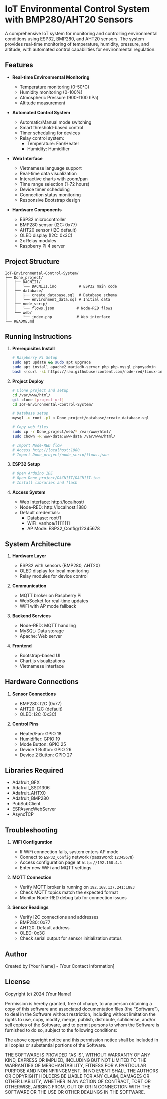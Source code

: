 # IoT Environmental Control System with BMP280/AHT20 Sensors

A comprehensive IoT system for monitoring and controlling environmental conditions using ESP32, BMP280, and AHT20 sensors. The system provides real-time monitoring of temperature, humidity, pressure, and altitude, with automated control capabilities for environmental regulation.

## Features

- **Real-time Environmental Monitoring**
  - Temperature monitoring (0-50°C)
  - Humidity monitoring (0-100%)
  - Atmospheric Pressure (900-1100 hPa)
  - Altitude measurement

- **Automated Control System**
  - Automatic/Manual mode switching
  - Smart threshold-based control
  - Timer scheduling for devices
  - Relay control system:
    - Temperature: Fan/Heater
    - Humidity: Humidifier

- **Web Interface**
  - Vietnamese language support
  - Real-time data visualization
  - Interactive charts with zoom/pan
  - Time range selection (1-72 hours)
  - Device timer scheduling
  - Connection status monitoring
  - Responsive Bootstrap design

- **Hardware Components**
  - ESP32 microcontroller
  - BMP280 sensor (I2C: 0x77)
  - AHT20 sensor (I2C default)
  - OLED display (I2C: 0x3C)
  - 2x Relay modules
  - Raspberry Pi 4 server

## Project Structure

```
IoT-Environmental-Control-System/
├── Done_project/
│   ├── DACNIII/
│   │   └── DACNIII.ino          # ESP32 main code
│   ├── database/
│   │   ├── create_database.sql  # Database schema
│   │   └── environment_data.sql # Initial data
│   ├── node_scrip/
│   │   └── flows.json          # Node-RED flows
│   └── web/
│       └── index.php           # Web interface
└── README.md
```

## Running Instructions

1. **Prerequisites Install**
   ```bash
   # Raspberry Pi Setup
   sudo apt update && sudo apt upgrade
   sudo apt install apache2 mariadb-server php php-mysql phpmyadmin
   bash <(curl -sL https://raw.githubusercontent.com/node-red/linux-installers/master/deb/update-nodejs-and-nodered)
   ```

2. **Project Deploy**
   ```bash
   # Clone project and setup
   cd /var/www/html/
   git clone [project-url]
   cd IoT-Environmental-Control-System/

   # Database setup
   mysql -u root -p1 < Done_project/database/create_database.sql

   # Copy web files
   sudo cp -r Done_project/web/* /var/www/html/
   sudo chown -R www-data:www-data /var/www/html/

   # Import Node-RED flow
   # Access http://localhost:1880
   # Import Done_project/node_scrip/flows.json
   ```

3. **ESP32 Setup**
   ```bash
   # Open Arduino IDE
   # Open Done_project/DACNIII/DACNIII.ino
   # Install libraries and flash
   ```

4. **Access System**
   - Web Interface: http://localhost/
   - Node-RED: http://localhost:1880
   - Default credentials:
     * Database: root/1
     * WiFi: vanhoa/11111111
     * AP Mode: ESP32_Config/12345678

## System Architecture

1. **Hardware Layer**
   - ESP32 with sensors (BMP280, AHT20)
   - OLED display for local monitoring
   - Relay modules for device control

2. **Communication**
   - MQTT broker on Raspberry Pi
   - WebSocket for real-time updates
   - WiFi with AP mode fallback

3. **Backend Services**
   - Node-RED: MQTT handling
   - MySQL: Data storage
   - Apache: Web server

4. **Frontend**
   - Bootstrap-based UI
   - Chart.js visualizations
   - Vietnamese interface

## Hardware Connections

1. **Sensor Connections**
   - BMP280: I2C (0x77)
   - AHT20: I2C (default)
   - OLED: I2C (0x3C)

2. **Control Pins**
   - Heater/Fan: GPIO 18
   - Humidifier: GPIO 19
   - Mode Button: GPIO 25
   - Device 1 Button: GPIO 26
   - Device 2 Button: GPIO 27

## Libraries Required

- Adafruit_GFX
- Adafruit_SSD1306
- Adafruit_AHTX0
- Adafruit_BMP280
- PubSubClient
- ESPAsyncWebServer
- AsyncTCP

## Troubleshooting

1. **WiFi Configuration**
   - If WiFi connection fails, system enters AP mode
   - Connect to `ESP32_Config` network (password: `12345678`)
   - Access configuration page at `http://192.168.4.1`
   - Enter new WiFi and MQTT settings

2. **MQTT Connection**
   - Verify MQTT broker is running on `192.168.137.241:1883`
   - Check MQTT topics match the expected format
   - Monitor Node-RED debug tab for connection issues

3. **Sensor Readings**
   - Verify I2C connections and addresses
    * BMP280: 0x77
    * AHT20: Default address
    * OLED: 0x3C
   - Check serial output for sensor initialization status

## Author

Created by [Your Name] - [Your Contact Information]

## License

Copyright (c) 2024 [Your Name]

Permission is hereby granted, free of charge, to any person obtaining a copy
of this software and associated documentation files (the "Software"), to deal
in the Software without restriction, including without limitation the rights
to use, copy, modify, merge, publish, distribute, sublicense, and/or sell
copies of the Software, and to permit persons to whom the Software is
furnished to do so, subject to the following conditions:

The above copyright notice and this permission notice shall be included in all
copies or substantial portions of the Software.

THE SOFTWARE IS PROVIDED "AS IS", WITHOUT WARRANTY OF ANY KIND, EXPRESS OR
IMPLIED, INCLUDING BUT NOT LIMITED TO THE WARRANTIES OF MERCHANTABILITY,
FITNESS FOR A PARTICULAR PURPOSE AND NONINFRINGEMENT. IN NO EVENT SHALL THE
AUTHORS OR COPYRIGHT HOLDERS BE LIABLE FOR ANY CLAIM, DAMAGES OR OTHER
LIABILITY, WHETHER IN AN ACTION OF CONTRACT, TORT OR OTHERWISE, ARISING FROM,
OUT OF OR IN CONNECTION WITH THE SOFTWARE OR THE USE OR OTHER DEALINGS IN THE
SOFTWARE.
